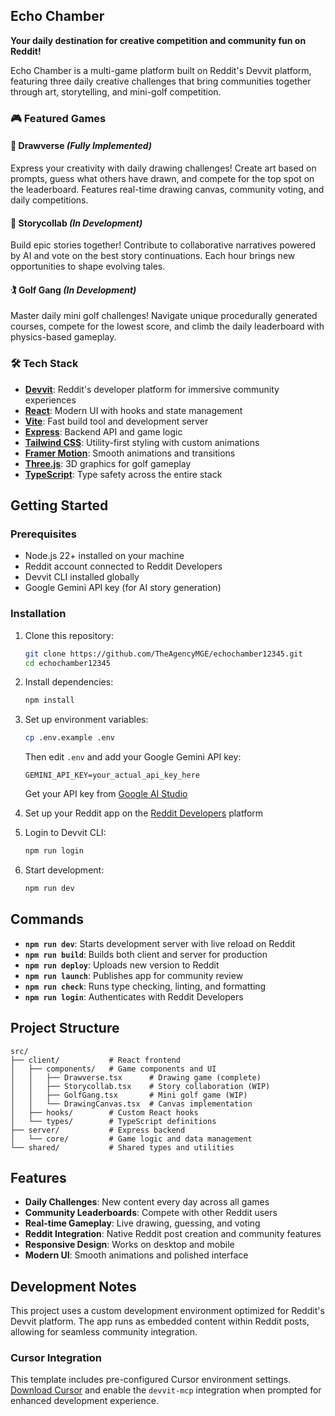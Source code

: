 ## Echo Chamber

**Your daily destination for creative competition and community fun on Reddit!**

Echo Chamber is a multi-game platform built on Reddit's Devvit platform, featuring three daily creative challenges that bring communities together through art, storytelling, and mini-golf competition.

### 🎮 Featured Games

#### 🎨 **Drawverse** *(Fully Implemented)*
Express your creativity with daily drawing challenges! Create art based on prompts, guess what others have drawn, and compete for the top spot on the leaderboard. Features real-time drawing canvas, community voting, and daily competitions.

#### 📖 **Storycollab** *(In Development)*
Build epic stories together! Contribute to collaborative narratives powered by AI and vote on the best story continuations. Each hour brings new opportunities to shape evolving tales.

#### 🏌️ **Golf Gang** *(In Development)*
Master daily mini golf challenges! Navigate unique procedurally generated courses, compete for the lowest score, and climb the daily leaderboard with physics-based gameplay.

### 🛠️ Tech Stack

- **[Devvit](https://developers.reddit.com/)**: Reddit's developer platform for immersive community experiences
- **[React](https://react.dev/)**: Modern UI with hooks and state management
- **[Vite](https://vite.dev/)**: Fast build tool and development server
- **[Express](https://expressjs.com/)**: Backend API and game logic
- **[Tailwind CSS](https://tailwindcss.com/)**: Utility-first styling with custom animations
- **[Framer Motion](https://www.framer.com/motion/)**: Smooth animations and transitions
- **[Three.js](https://threejs.org/)**: 3D graphics for golf gameplay
- **[TypeScript](https://www.typescriptlang.org/)**: Type safety across the entire stack

## Getting Started

### Prerequisites
- Node.js 22+ installed on your machine
- Reddit account connected to Reddit Developers
- Devvit CLI installed globally
- Google Gemini API key (for AI story generation)

### Installation

1. Clone this repository:
   ```bash
   git clone https://github.com/TheAgencyMGE/echochamber12345.git
   cd echochamber12345
   ```

2. Install dependencies:
   ```bash
   npm install
   ```

3. Set up environment variables:
   ```bash
   cp .env.example .env
   ```
   Then edit `.env` and add your Google Gemini API key:
   ```
   GEMINI_API_KEY=your_actual_api_key_here
   ```
   Get your API key from [Google AI Studio](https://makersuite.google.com/app/apikey)

4. Set up your Reddit app on the [Reddit Developers](https://developers.reddit.com/) platform

5. Login to Devvit CLI:
   ```bash
   npm run login
   ```

6. Start development:
   ```bash
   npm run dev
   ```

## Commands

- **`npm run dev`**: Starts development server with live reload on Reddit
- **`npm run build`**: Builds both client and server for production
- **`npm run deploy`**: Uploads new version to Reddit
- **`npm run launch`**: Publishes app for community review
- **`npm run check`**: Runs type checking, linting, and formatting
- **`npm run login`**: Authenticates with Reddit Developers

## Project Structure

```
src/
├── client/           # React frontend
│   ├── components/   # Game components and UI
│   │   ├── Drawverse.tsx      # Drawing game (complete)
│   │   ├── Storycollab.tsx    # Story collaboration (WIP)
│   │   ├── GolfGang.tsx       # Mini golf game (WIP)
│   │   └── DrawingCanvas.tsx  # Canvas implementation
│   ├── hooks/        # Custom React hooks
│   └── types/        # TypeScript definitions
├── server/           # Express backend
│   └── core/         # Game logic and data management
└── shared/           # Shared types and utilities
```

## Features

- **Daily Challenges**: New content every day across all games
- **Community Leaderboards**: Compete with other Reddit users
- **Real-time Gameplay**: Live drawing, guessing, and voting
- **Reddit Integration**: Native Reddit post creation and community features
- **Responsive Design**: Works on desktop and mobile
- **Modern UI**: Smooth animations and polished interface

## Development Notes

This project uses a custom development environment optimized for Reddit's Devvit platform. The app runs as embedded content within Reddit posts, allowing for seamless community integration.

### Cursor Integration

This template includes pre-configured Cursor environment settings. [Download Cursor](https://www.cursor.com/downloads) and enable the `devvit-mcp` integration when prompted for enhanced development experience.
